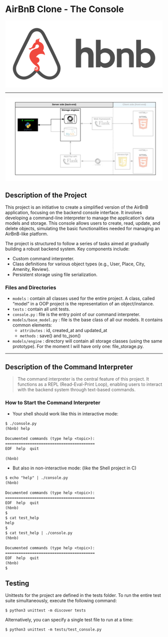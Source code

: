 # AirBnB Clone - The Console
<div style="text-align: center;">
  <img src="hbnb.png" alt="Hbnb" width="800"/>
</div>

---

<div style="text-align: center;">
  <img src="console.png" alt="AirBnB Clone" width="800"/>
</div>

## Description of the Project

This project is an initiative to create a simplified version of the AirBnB application, focusing on the backend console interface. It involves developing a command-line interpreter to manage the application's data models and storage. This console allows users to create, read, update, and delete objects, simulating the basic functionalities needed for managing an AirBnB-like platform.

The project is structured to follow a series of tasks aimed at gradually building a robust backend system. Key components include:
- Custom command interpreter.
- Class definitions for various object types (e.g., User, Place, City, Amenity, Review).
- Persistent storage using file serialization.

### Files and Directories

- `models` : contain all classes used for the entire project. A class, called “model” in a OOP project is the representation of an object/instance.
- `tests` : contain all unit tests.
- `console.py` : file is the entry point of our command interpreter.
- `models/base_model.py` : file is the base class of all our models. It contains common elements:
    - `attributes` : id, created_at and updated_at
    - `methods` : save() and to_json()
- `models/engine` : directory will contain all storage classes (using the same prototype). For the moment I will have only one: file_storage.py.
---
## Description of the Command Interpreter

> The command interpreter is the central feature of this project. It functions as a REPL (Read-Eval-Print Loop), enabling users to interact with the backend system through text-based commands.


### How to Start the Command Interpreter
- Your shell should work like this in interactive mode:
```
$ ./console.py
(hbnb) help

Documented commands (type help <topic>):
========================================
EOF  help  quit

(hbnb)
```
- But also in non-interactive mode: (like the Shell project in C)
```
$ echo "help" | ./console.py
(hbnb)

Documented commands (type help <topic>):
========================================
EOF  help  quit
(hbnb) 
$
$ cat test_help
help
$
$ cat test_help | ./console.py
(hbnb)

Documented commands (type help <topic>):
========================================
EOF  help  quit
(hbnb) 
$
```

## Testing
Unittests for the project are defined in the tests folder. To run the entire test suite simultaneously, execute the following command:
```
$ python3 unittest -m discover tests
```
Alternatively, you can specify a single test file to run at a time:
```
$ python3 unittest -m tests/test_console.py
```
